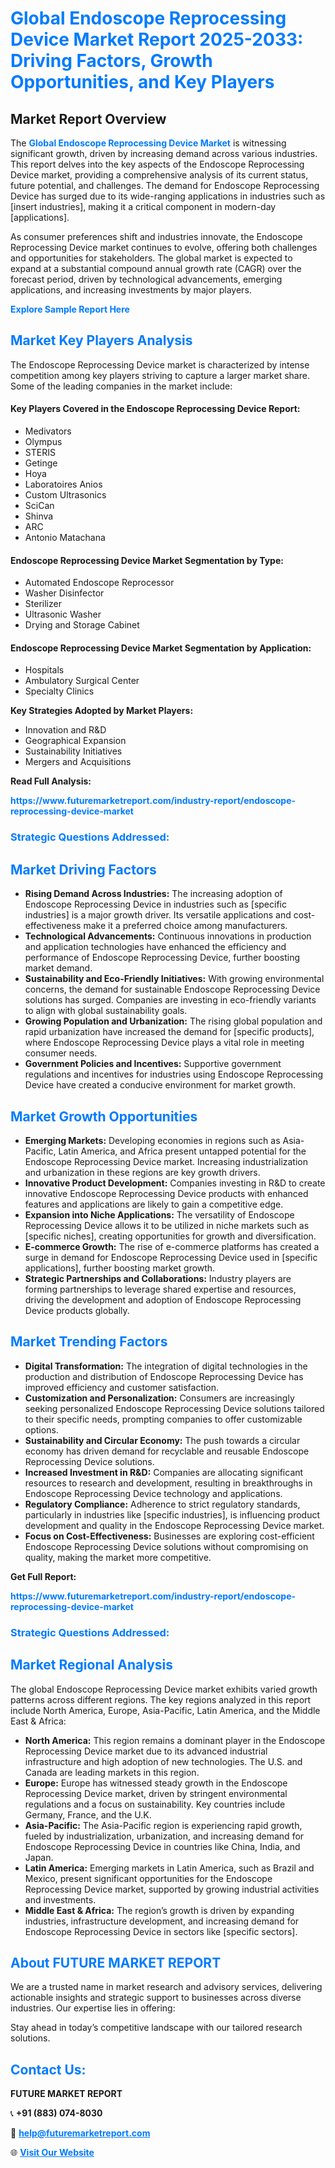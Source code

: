 <h1 style="color: #007BFF;">Global Endoscope Reprocessing Device Market Report 2025-2033: Driving Factors, Growth Opportunities, and Key Players</h1>

<section id="overview">
<h2>Market Report Overview</h2>
<p>The <a href="https://www.futuremarketreport.com/industry-report/endoscope-reprocessing-device-market" style="color: #007BFF; text-decoration: none;"><strong>Global Endoscope Reprocessing Device Market</strong></a> is witnessing significant growth, driven by increasing demand across various industries. This report delves into the key aspects of the Endoscope Reprocessing Device market, providing a comprehensive analysis of its current status, future potential, and challenges. The demand for Endoscope Reprocessing Device has surged due to its wide-ranging applications in industries such as [insert industries], making it a critical component in modern-day [applications].</p>
<p>As consumer preferences shift and industries innovate, the Endoscope Reprocessing Device market continues to evolve, offering both challenges and opportunities for stakeholders. The global market is expected to expand at a substantial compound annual growth rate (CAGR) over the forecast period, driven by technological advancements, emerging applications, and increasing investments by major players.</p>
</section>

<section id="overview">
<p><a href="https://www.futuremarketreport.com/request-sample/reportId=54349" style="color: #007BFF; text-decoration: none;"><strong>Explore Sample Report Here</strong></a></p>
</section>

<section id="key-players">
<h2 style="color: #007BFF;">Market Key Players Analysis</h2>
<p>The Endoscope Reprocessing Device market is characterized by intense competition among key players striving to capture a larger market share. Some of the leading companies in the market include:</p>
<h4>Key Players Covered in the Endoscope Reprocessing Device Report:</h4>
<ul><li>Medivators</li><li>Olympus</li><li>STERIS</li><li>Getinge</li><li>Hoya</li><li>Laboratoires Anios</li><li>Custom Ultrasonics</li><li>SciCan</li><li>Shinva</li><li>ARC</li><li>Antonio Matachana</li></ul>
<h4>Endoscope Reprocessing Device Market Segmentation by Type:</h4>
<ul><li>Automated Endoscope Reprocessor</li><li>Washer Disinfector</li><li>Sterilizer</li><li>Ultrasonic Washer</li><li>Drying and Storage Cabinet</li></ul>

<h4>Endoscope Reprocessing Device Market Segmentation by Application:</h4>
<ul><li>Hospitals</li><li>Ambulatory Surgical Center</li><li>Specialty Clinics</li></ul>
<p><strong>Key Strategies Adopted by Market Players:</strong></p>
<ul>
<li>Innovation and R&D</li>
<li>Geographical Expansion</li>
<li>Sustainability Initiatives</li>
<li>Mergers and Acquisitions</li>
</ul>
</section>

<section>
<p><strong>Read Full Analysis: </strong></p><a href="https://www.futuremarketreport.com/industry-report/endoscope-reprocessing-device-market" style="color: #007BFF; text-decoration: none;"><strong>https://www.futuremarketreport.com/industry-report/endoscope-reprocessing-device-market</strong></a>
<h3 style="color: #007BFF;">Strategic Questions Addressed:</h3>
</section>

<section id="driving-factors">
<h2 style="color: #007BFF;">Market Driving Factors</h2>
<ul>
<li><strong>Rising Demand Across Industries:</strong> The increasing adoption of Endoscope Reprocessing Device in industries such as [specific industries] is a major growth driver. Its versatile applications and cost-effectiveness make it a preferred choice among manufacturers.</li>
<li><strong>Technological Advancements:</strong> Continuous innovations in production and application technologies have enhanced the efficiency and performance of Endoscope Reprocessing Device, further boosting market demand.</li>
<li><strong>Sustainability and Eco-Friendly Initiatives:</strong> With growing environmental concerns, the demand for sustainable Endoscope Reprocessing Device solutions has surged. Companies are investing in eco-friendly variants to align with global sustainability goals.</li>
<li><strong>Growing Population and Urbanization:</strong> The rising global population and rapid urbanization have increased the demand for [specific products], where Endoscope Reprocessing Device plays a vital role in meeting consumer needs.</li>
<li><strong>Government Policies and Incentives:</strong> Supportive government regulations and incentives for industries using Endoscope Reprocessing Device have created a conducive environment for market growth.</li>
</ul>
</section>

<section id="growth-opportunities">
<h2 style="color: #007BFF;">Market Growth Opportunities</h2>
<ul>
<li><strong>Emerging Markets:</strong> Developing economies in regions such as Asia-Pacific, Latin America, and Africa present untapped potential for the Endoscope Reprocessing Device market. Increasing industrialization and urbanization in these regions are key growth drivers.</li>
<li><strong>Innovative Product Development:</strong> Companies investing in R&D to create innovative Endoscope Reprocessing Device products with enhanced features and applications are likely to gain a competitive edge.</li>
<li><strong>Expansion into Niche Applications:</strong> The versatility of Endoscope Reprocessing Device allows it to be utilized in niche markets such as [specific niches], creating opportunities for growth and diversification.</li>
<li><strong>E-commerce Growth:</strong> The rise of e-commerce platforms has created a surge in demand for Endoscope Reprocessing Device used in [specific applications], further boosting market growth.</li>
<li><strong>Strategic Partnerships and Collaborations:</strong> Industry players are forming partnerships to leverage shared expertise and resources, driving the development and adoption of Endoscope Reprocessing Device products globally.</li>
</ul>
</section>

<section id="trending-factors">
<h2 style="color: #007BFF;">Market Trending Factors</h2>
<ul>
<li><strong>Digital Transformation:</strong> The integration of digital technologies in the production and distribution of Endoscope Reprocessing Device has improved efficiency and customer satisfaction.</li>
<li><strong>Customization and Personalization:</strong> Consumers are increasingly seeking personalized Endoscope Reprocessing Device solutions tailored to their specific needs, prompting companies to offer customizable options.</li>
<li><strong>Sustainability and Circular Economy:</strong> The push towards a circular economy has driven demand for recyclable and reusable Endoscope Reprocessing Device solutions.</li>
<li><strong>Increased Investment in R&D:</strong> Companies are allocating significant resources to research and development, resulting in breakthroughs in Endoscope Reprocessing Device technology and applications.</li>
<li><strong>Regulatory Compliance:</strong> Adherence to strict regulatory standards, particularly in industries like [specific industries], is influencing product development and quality in the Endoscope Reprocessing Device market.</li>
<li><strong>Focus on Cost-Effectiveness:</strong> Businesses are exploring cost-efficient Endoscope Reprocessing Device solutions without compromising on quality, making the market more competitive.</li>
</ul>
</section>

<section>
<p><strong>Get Full Report: </strong></p><a href="https://www.futuremarketreport.com/industry-report/endoscope-reprocessing-device-market" style="color: #007BFF; text-decoration: none;"><strong>https://www.futuremarketreport.com/industry-report/endoscope-reprocessing-device-market</strong></a>
<h3 style="color: #007BFF;">Strategic Questions Addressed:</h3>
</section>


<section id="regional-analysis">
<h2 style="color: #007BFF;">Market Regional Analysis</h2>
<p>The global Endoscope Reprocessing Device market exhibits varied growth patterns across different regions. The key regions analyzed in this report include North America, Europe, Asia-Pacific, Latin America, and the Middle East & Africa:</p>
<ul>
<li><strong>North America:</strong> This region remains a dominant player in the Endoscope Reprocessing Device market due to its advanced industrial infrastructure and high adoption of new technologies. The U.S. and Canada are leading markets in this region.</li>
<li><strong>Europe:</strong> Europe has witnessed steady growth in the Endoscope Reprocessing Device market, driven by stringent environmental regulations and a focus on sustainability. Key countries include Germany, France, and the U.K.</li>
<li><strong>Asia-Pacific:</strong> The Asia-Pacific region is experiencing rapid growth, fueled by industrialization, urbanization, and increasing demand for Endoscope Reprocessing Device in countries like China, India, and Japan.</li>
<li><strong>Latin America:</strong> Emerging markets in Latin America, such as Brazil and Mexico, present significant opportunities for the Endoscope Reprocessing Device market, supported by growing industrial activities and investments.</li>
<li><strong>Middle East & Africa:</strong> The region’s growth is driven by expanding industries, infrastructure development, and increasing demand for Endoscope Reprocessing Device in sectors like [specific sectors].</li>
</ul>
</section>

<footer>
<h2 style="color: #007BFF;">About FUTURE MARKET REPORT</h2>
<p>We are a trusted name in market research and advisory services, delivering actionable insights and strategic support to businesses across diverse industries. Our expertise lies in offering:</p>

<p>Stay ahead in today’s competitive landscape with our tailored research solutions.</p>

<h2 style="color: #007BFF;">Contact Us:</h2>
<p><strong>FUTURE MARKET REPORT</strong></p>
<p>📞 <strong>+91 (883) 074-8030</strong></p>
<p>📧 <strong><a href="mailto:help@futuremarketreport.com" style="color: #007BFF;">help@futuremarketreport.com</a></strong></p>
<p>🌐 <strong><a href="https://www.futuremarketreport.com/" style="color: #007BFF;">Visit Our Website</a></strong></p>
</footer>
